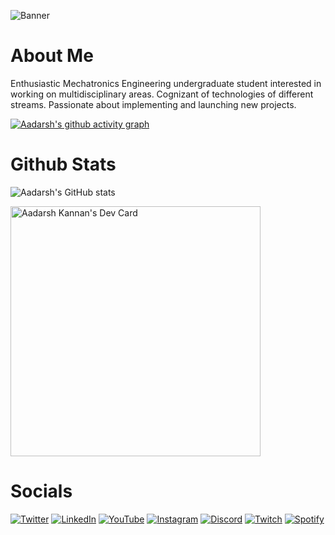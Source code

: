 ![Banner](https://user-images.githubusercontent.com/71810927/173194860-2e39a594-7762-4853-9037-3fd8410c32e7.jpg)

# About Me

Enthusiastic Mechatronics Engineering undergraduate student interested in working on multidisciplinary areas. Cognizant of technologies of different streams. Passionate about implementing and launching new projects.

[![Aadarsh's github activity graph](https://activity-graph.herokuapp.com/graph?username=dotaadarsh&theme=xcode)](https://github.com/dotaadarsh)

# Github Stats

![Aadarsh's GitHub stats](https://github-readme-stats.vercel.app/api?username=dotaadarsh&show_icons=true&theme=dark)

<a href="https://app.daily.dev/dotaadarsh"><img src="https://api.daily.dev/devcards/c4c24e45c7b14c62939c3181ea232e74.png?r=0e8" width="400" alt="Aadarsh Kannan's Dev Card"/></a>

# Socials

[![Twitter](https://img.shields.io/badge/twitter-%231DA1F2.svg?style=for-the-badge&logo=Twitter&logoColor=white)](https://twitter.com/dotaadarsh)
[![LinkedIn](https://img.shields.io/badge/linkedin-%230077B5.svg?style=for-the-badge&logo=linkedin&logoColor=white)](https://www.linkedin.com/in/aadarsh-k/)
[![YouTube](https://img.shields.io/badge/YouTube-%23FF0000.svg?style=for-the-badge&logo=YouTube&logoColor=white)](https://www.youtube.com/channel/UC2lF8WzupeGxSWkKbzRnOZg)
[![Instagram](https://img.shields.io/badge/Instagram-%23E4405F.svg?style=for-the-badge&logo=Instagram&logoColor=white)](https://www.instagram.com/dotaadarsh/)
[![Discord](https://img.shields.io/badge/Discord-%237289DA.svg?style=for-the-badge&logo=discord&logoColor=white)](https://discord.com/invite/Jj8xeWpnEe)
[![Twitch](https://img.shields.io/badge/Twitch-%239146FF.svg?style=for-the-badge&logo=Twitch&logoColor=white)](https://www.twitch.tv/madmax_ak)
[![Spotify](https://img.shields.io/badge/Spotify-1ED760?style=for-the-badge&logo=spotify&logoColor=white)](https://open.spotify.com/user/w4vmhygkyyzefhe1u3bpqrlo6)
